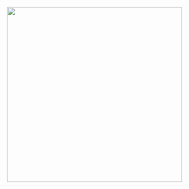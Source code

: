 <p align="center"><a href="https://aqarcom.sa" target="_blank"><img src="https://aqarcom.sa/img/logo.94f0948c.png" width="400"></a></p>

